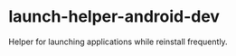 launch-helper-android-dev
=========================

Helper for launching applications while reinstall frequently.
